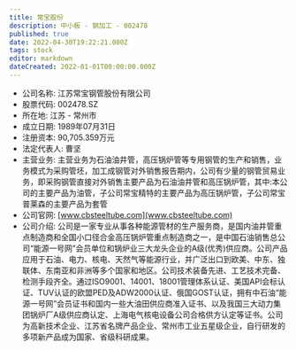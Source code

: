 ```yaml
---
title: 常宝股份
description: 中小板 - 钢加工 - 002478
published: true
date: 2022-04-30T19:22:21.000Z
tags: stock
editor: markdown
dateCreated: 2022-01-01T00:00:00.000Z
---
```


- 公司名称: 江苏常宝钢管股份有限公司
- 股票代码: 002478.SZ
- 所在地: 江苏 - 常州市
- 成立日期: 1989年07月31日
- 注册资本: 90,705.359万元
- 法定代表人: 曹坚
- 主营业务: 主营业务为石油油井管，高压锅炉管等专用钢管的生产和销售，业务模式为采购管坯，加工成钢管对外销售报告期内，公司有少量的钢管贸易业务，即采购钢管直接对外销售主要产品为石油油井管和高压锅炉管，其中:本公司的主要产品为油管，子公司常宝精特的主要产品为高压锅炉管，子公司常宝普莱森的主要产品为套管
- 公司官网: [www.cbsteeltube.com](www.cbsteeltube.com)
- 公司介绍: 公司是一家专业从事各种能源管材的生产服务商，是国内油井管重点制造商和全国小口径合金高压锅炉管重点制造商之一，是中国石油销售总公司“能源一号网”会员单位和锅炉业三大龙头企业的A级(优秀)供应商。公司产品应用于石油、电力、核电、天然气等能源行业，并广泛出口到欧美、中东、独联体、东南亚和非洲等多个国家和地区。公司技术装备先进、工艺技术完备、检测手段齐全。通过ISO9001、14001、18001管理体系认证、美国API会标认证、TUV认证的欧盟PED及ADW2000认证、俄国GOST认证，拥有中石油“能源一号网”会员证书和国内一些大油田供应商准入证书、以及我国三大动力集团锅炉厂A级供应商认定、上海电气核电设备公司合格供方认定等证书。公司为高新技术企业、江苏省名牌产品企业、常州市工业五星级企业，自行研发的多项新产品成为国家、省级科研成果。


